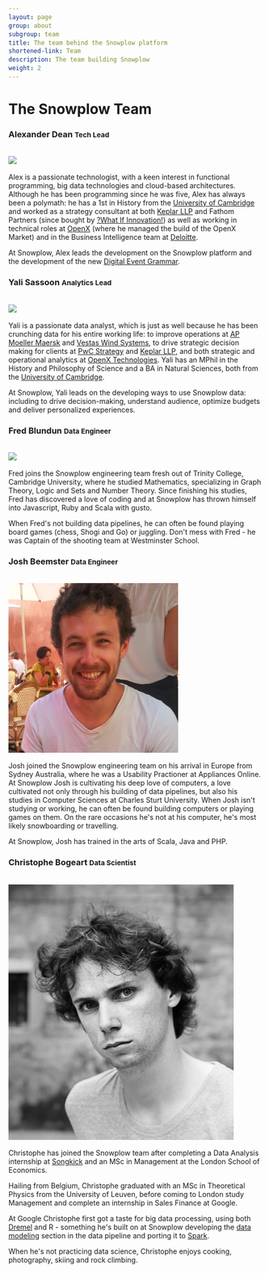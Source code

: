 ```yaml
---
layout: page
group: about
subgroup: team
title: The team behind the Snowplow platform
shortened-link: Team
description: The team building Snowplow
weight: 2
---
```


# The Snowplow Team

<div class="row">
	<div class="col-xs-6">
		<h3>Alexander Dean <small>Tech Lead</small></h3><br>
		<img src="/assets/img/team/alex.png" class="img-rounded" />
		<br>
		<p>Alex is a passionate technologist, with a keen interest in functional programming, big data technologies and cloud-based architectures. Although he has been programming since he was five, Alex has always been a polymath: he has a 1st in History from the <a href="http://www.cam.ac.uk/">University of Cambridge</a> and worked as a strategy consultant at both <a href="http://www.keplarllp.com/">Keplar LLP</a> and Fathom Partners (since bought by <a href="http://www.whatifinnovation.com/">?What If Innovation!</a>) as well as working in technical roles at <a href="http://www.openx.com/">OpenX</a> (where he managed the build of the OpenX Market) and in the Business Intelligence team at <a href="http://www.deloitte.com/view/en_GB/uk/index.htm">Deloitte</a>.</p>
		<p>At Snowplow, Alex leads the development on the Snowplow platform and the development of the new <a href="/blog/2013/08/12/towards-universal-event-analytics-building-an-event-grammar/">Digital Event Grammar</a>.</p>
	</div>
	<div class="col-xs-6">
		<h3>Yali Sassoon <small>Analytics Lead</small></h3><br>
		<img src="/assets/img/team/yali.png" class="img-rounded" />
		<br>
		<p>Yali is a passionate data analyst, which is just as well because he has been crunching data for his entire working life: to improve operations at <a href="http://www.maersk.com/pages/default.aspx">AP Moeller Maersk</a> and <a href="http://www.vestas.com/">Vestas Wind Systems</a>, to drive strategic decision making for clients at <a href="http://www.pwc.co.uk/strategy/index.jhtml">PwC Strategy</a> and <a href="http://www.keplarllp.com/">Keplar LLP</a>, and both strategic and operational analytics at <a href="http://www.openx.com/">OpenX Technologies</a>. Yali has an MPhil in the History and Philosophy of Science and a BA in Natural Sciences, both from the <a href="http://www.cam.ac.uk/">University of Cambridge</a>.</p>
		<p>At Snowplow, Yali leads on the developing ways to use Snowplow data: including to drive decision-making, understand audience, optimize budgets and deliver personalized experiences.</p>
	</div>
</div>

<div class="row">
	<div class="col-xs-6">
		<h3>Fred Blundun <small>Data Engineer</small></h3><br>
		<img src="/assets/img/team/fred.png" class="img-rounded" />
		<p>Fred joins the Snowplow engineering team fresh out of Trinity College, Cambridge University, where he studied Mathematics, specializing in Graph Theory, Logic and Sets and Number Theory. Since finishing his studies, Fred has discovered a love of coding and at Snowplow has thrown himself into Javascript, Ruby and Scala with gusto.</p>
		<p>When Fred's not building data pipelines, he can often be found playing board games (chess, Shogi and Go) or juggling. Don't mess with Fred - he was Captain of the shooting team at Westminster School.</p>
	</div>
	<div class="col-xs-6">
		<h3>Josh Beemster <small>Data Engineer</small></h3><br>
		<img src="/assets/img/blog/2015/02/josh-beemster.png" class="img-rounded" />
		<p>Josh joined the Snowplow engineering team on his arrival in Europe from Sydney Australia, where he was a Usability Practioner at Appliances Online. At Snowplow Josh is cultivating his deep love of computers, a love cultivated not only through his building of data pipelines, but also his studies in Computer Sciences at Charles Sturt University. When Josh isn't studying or working, he can often be found building computers or playing games on them. On the rare occasions he's not at his computer, he's most likely snowboarding or travelling. </p>
		<p>At Snowplow, Josh has trained in the arts of Scala, Java and PHP.</p>
	</div>
</div>

<div class="row">
	<div class="col-xs-6">
		<h3>Christophe Bogeart <small>Data Scientist</small></h3><br>
		<img src="/assets/img/team/christophe.jpg" class="img-rounded" />
		<p>Christophe has joined the Snowplow team after completing a Data Analysis internship at <a href="http://www.songkick.com/">Songkick</a> and an MSc in Management at the London School of Economics.</p>
		<p>Hailing from Belgium, Christophe graduated with an MSc in Theoretical Physics from the University of Leuven, before coming to London study Management and complete an internship in Sales Finance at Google.</p>
		<p>At Google Christophe first got a taste for big data processing, using both <a href="http://research.google.com/pubs/pub36632.html">Dremel</a> and R - something he's built on at Snowplow developing the <a href="/analytics/event-dictionaries-and-data-models/data-modeling.html">data modeling</a> section in the data pipeline and porting it to <a href="https://spark.apache.org/">Spark</a>.</p>
		<p>When he's not practicing data science, Christophe enjoys cooking, photography, skiing and rock climbing.</p>
	</div>
	<div class="col-xs-6">
	</div>
</div>
